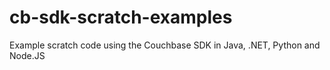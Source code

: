# cb-sdk-scratch-examples
Example scratch code using the Couchbase SDK in Java, .NET, Python and Node.JS
